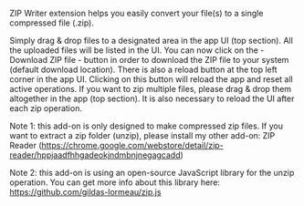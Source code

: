 ZIP Writer extension helps you easily convert your file(s) to a single compressed file (.zip).

Simply drag & drop files to a designated area in the app UI (top section). All the uploaded files will be listed in the UI. You can now click on the - Download ZIP file - button in order to download the ZIP file to your system (default download location). There is also a reload button at the top left corner in the app UI. Clicking on this button will reload the app and reset all active operations. If you want to zip multiple files, please drag & drop them altogether in the app (top section). It is also necessary to reload the UI after each zip operation.

Note 1: this add-on is only designed to make compressed zip files. If you want to extract a zip folder (unzip), please install my other add-on: ZIP Reader (https://chrome.google.com/webstore/detail/zip-reader/hppjaadfhhgadeokjndmbnjnegagcadd)

Note 2: this add-on is using an open-source JavaScript library for the unzip operation. You can get more info about this library here: https://github.com/gildas-lormeau/zip.js

